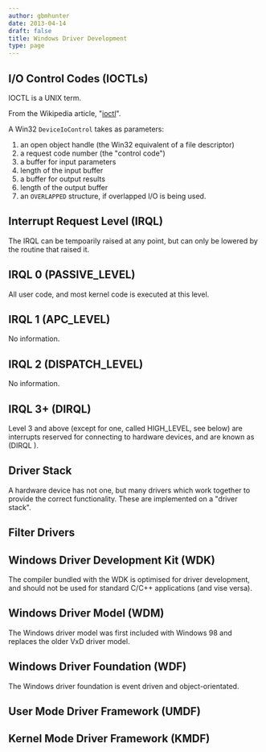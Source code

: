 ```yaml
---
author: gbmhunter
date: 2013-04-14
draft: false
title: Windows Driver Development
type: page
---
```


## I/O Control Codes (IOCTLs)

IOCTL is a UNIX term.

From the Wikipedia article, "[ioctl](http://en.wikipedia.org/wiki/Ioctl)".

A Win32 `DeviceIoControl` takes as parameters:

1. an open object handle (the Win32 equivalent of a file descriptor)
2. a request code number (the "control code")
3. a buffer for input parameters
4. length of the input buffer
5. a buffer for output results
6. length of the output buffer
7. an `OVERLAPPED` structure, if overlapped I/O is being used.

## Interrupt Request Level (IRQL)


The IRQL can be tempoarily raised at any point, but can only be lowered by the routine that raised it.


## IRQL 0 (PASSIVE_LEVEL)


All user code, and most kernel code is executed at this level.


## IRQL 1 (APC_LEVEL)

No information.


## IRQL 2 (DISPATCH_LEVEL)

No information.


## IRQL 3+ (DIRQL)


Level 3 and above (except for one, called HIGH_LEVEL, see below) are interrupts reserved for connecting to hardware devices, and are known as (DIRQL ).


## Driver Stack

A hardware device has not one, but many drivers which work together to provide the correct functionality. These are implemented on a "driver stack".

## Filter Drivers

## Windows Driver Development Kit (WDK)


The compiler bundled with the WDK is optimised for driver development, and should not be used for standard C/C++ applications (and vise versa).


## Windows Driver Model (WDM)


The Windows driver model was first included with Windows 98 and replaces the older VxD driver model.


## Windows Driver Foundation (WDF)


The Windows driver foundation is event driven and object-orientated.


## User Mode Driver Framework (UMDF)




## Kernel Mode Driver Framework (KMDF)
